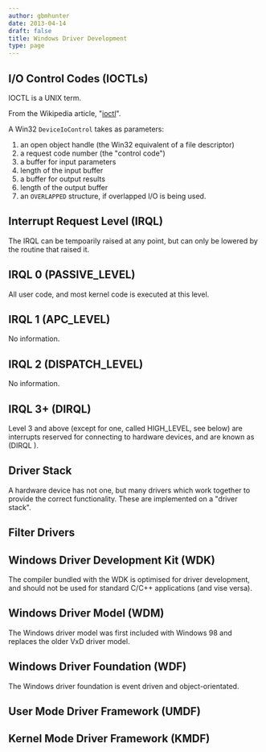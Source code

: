 ```yaml
---
author: gbmhunter
date: 2013-04-14
draft: false
title: Windows Driver Development
type: page
---
```


## I/O Control Codes (IOCTLs)

IOCTL is a UNIX term.

From the Wikipedia article, "[ioctl](http://en.wikipedia.org/wiki/Ioctl)".

A Win32 `DeviceIoControl` takes as parameters:

1. an open object handle (the Win32 equivalent of a file descriptor)
2. a request code number (the "control code")
3. a buffer for input parameters
4. length of the input buffer
5. a buffer for output results
6. length of the output buffer
7. an `OVERLAPPED` structure, if overlapped I/O is being used.

## Interrupt Request Level (IRQL)


The IRQL can be tempoarily raised at any point, but can only be lowered by the routine that raised it.


## IRQL 0 (PASSIVE_LEVEL)


All user code, and most kernel code is executed at this level.


## IRQL 1 (APC_LEVEL)

No information.


## IRQL 2 (DISPATCH_LEVEL)

No information.


## IRQL 3+ (DIRQL)


Level 3 and above (except for one, called HIGH_LEVEL, see below) are interrupts reserved for connecting to hardware devices, and are known as (DIRQL ).


## Driver Stack

A hardware device has not one, but many drivers which work together to provide the correct functionality. These are implemented on a "driver stack".

## Filter Drivers

## Windows Driver Development Kit (WDK)


The compiler bundled with the WDK is optimised for driver development, and should not be used for standard C/C++ applications (and vise versa).


## Windows Driver Model (WDM)


The Windows driver model was first included with Windows 98 and replaces the older VxD driver model.


## Windows Driver Foundation (WDF)


The Windows driver foundation is event driven and object-orientated.


## User Mode Driver Framework (UMDF)




## Kernel Mode Driver Framework (KMDF)
